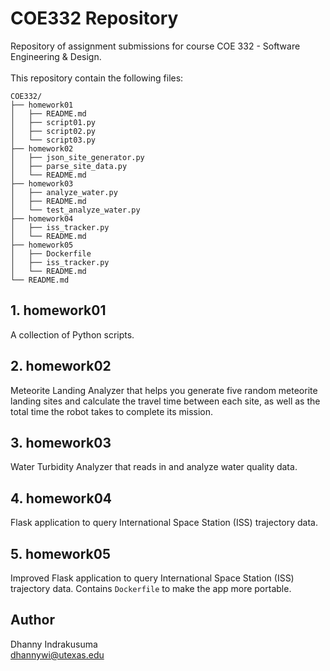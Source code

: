 # COE332 Repository
Repository of assignment submissions for course COE 332 - Software Engineering & Design.
<br><br>
This repository contain the following files:
```
COE332/
├── homework01
│   ├── README.md
│   ├── script01.py
│   ├── script02.py
│   └── script03.py
├── homework02
│   ├── json_site_generator.py
│   ├── parse_site_data.py
│   └── README.md
├── homework03
│   ├── analyze_water.py
│   ├── README.md
│   └── test_analyze_water.py
├── homework04
│   ├── iss_tracker.py
│   └── README.md
├── homework05
│   ├── Dockerfile
│   ├── iss_tracker.py
│   └── README.md
└── README.md
```

## 1. homework01
A collection of Python scripts.

## 2. homework02
Meteorite Landing Analyzer that helps you generate five random meteorite landing sites and calculate the travel time between each site, as well as the total time the robot takes to complete its mission.

## 3. homework03
Water Turbidity Analyzer that reads in and analyze water quality data.

## 4. homework04
Flask application to query International Space Station (ISS) trajectory data.

## 5. homework05
Improved Flask application to query International Space Station (ISS) trajectory data. Contains `Dockerfile` to make the app more portable.

## Author
Dhanny Indrakusuma<br>
dhannywi@utexas.edu<br>
